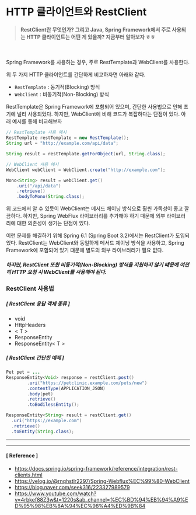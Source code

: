 # HTTP 클라이언트와 RestClient

> #### RestClient란 무엇인가? 그리고 Java, Spring Framework에서 주로 사용되는 HTTP 클라이언트는 어떤 게 있을까? 지금부터 알아보자 ㅎㅎ

<br>

Spring Framework를 사용하는 경우, 주로 RestTemplate과 WebClient를 사용한다.

위 두 가지 HTTP 클라이언트를 간단하게 비교하자면 아래와 같다.

- `RestTemplate` : 동기적(Blocking) 방식
- `WebClient` : 비동기적(Non-Blocking) 방식

RestTemplate은 Spring Framework에 포함되어 있으며, 간단한 사용법으로 인해 초기에 널리 사용되었다. 하지만, WebClient에 비해 코드가 복잡하다는 단점이 있다. 아래 예시를 통해 비교해보자

```java
// RestTemplate 사용 예시
RestTemplate restTemplate = new RestTemplate();
String url = "http://example.com/api/data";

String result = restTemplate.getForObject(url, String.class);
```

```java
// WebClient 사용 예시
WebClient webClient = WebClient.create("http://example.com");

Mono<String> result = webClient.get()
    .uri("/api/data")
    .retrieve()
    .bodyToMono(String.class);
```

위 코드에서 알 수 있듯이 WebClient는 메서드 체이닝 방식으로 훨씬 가독성이 좋고 깔끔하다. 하지만, Spring WebFlux 라이브러리를 추가해야 하기 때문에 외부 라이브러리에 대한 의존성이 생기는 단점이 있다.

이런 문제를 해결하기 위해 Spring 6.1 (Spring Boot 3.2)에서는 RestClient가 도입되었다.
RestClient는 WebClient와 동일하게 메서드 체이닝 방식을 사용하고, Spring Framework에 포함되어 있기 떄문에 별도의 외부 라이브러리가 필요 없다.

##### 하지만, RestClient 또한 비동기적(Non-Blocking) 방식을 지원하지 않기 떄문에 여전히 HTTP 요청 시 WebClient를 사용해야 된다.

### RestClient 사용법

##### [ RestClient 응답 객체 종류 ]
- void
- HttpHeaders
- < T >
- ResponseEntity<Void>
- ResponseEntity< T >

##### [ RestClient 간단한 예제 ]

```java
Pet pet = ...
ResponseEntity<Void> response = restClient.post()
        .uri("https://petclinic.example.com/pets/new")
        .contentType(APPLICATION_JSON)
        .body(pet)
        .retrieve()
        .toBodilessEntity();
```

```java
ResponseEntity<String> result = restClient.get()
  .uri("https://example.com")
  .retrieve()
  .toEntity(String.class);
```

---
---

#### [ Reference ]
- https://docs.spring.io/spring-framework/reference/integration/rest-clients.html
- https://velog.io/@rnqhstlr2297/Spring-Webflux%EC%99%80-WebClient
- https://blog.naver.com/seek316/223327989579
- https://www.youtube.com/watch?v=4rbkef88Z3w&t=1220s&ab_channel=%EC%BD%94%EB%94%A9%ED%95%98%EB%8A%94%EC%98%A4%ED%9B%84